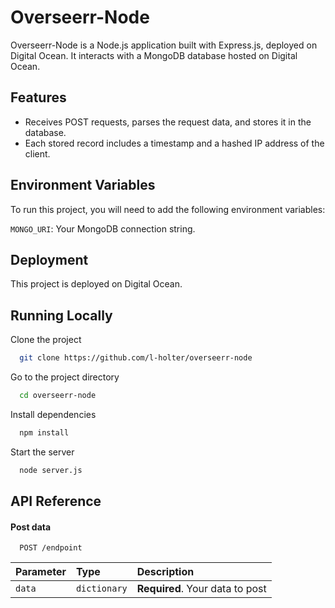 # Overseerr-Node

Overseerr-Node is a Node.js application built with Express.js, deployed on Digital Ocean. It interacts with a MongoDB database hosted on Digital Ocean.

## Features

- Receives POST requests, parses the request data, and stores it in the database.
- Each stored record includes a timestamp and a hashed IP address of the client.

## Environment Variables

To run this project, you will need to add the following environment variables:

`MONGO_URI`: Your MongoDB connection string.

## Deployment

This project is deployed on Digital Ocean.

## Running Locally

Clone the project

```bash
  git clone https://github.com/l-holter/overseerr-node
```

Go to the project directory

```bash
  cd overseerr-node
```

Install dependencies

```bash
  npm install
```

Start the server

```bash
  node server.js
```

## API Reference

#### Post data

```http
  POST /endpoint
```

| Parameter | Type     | Description                |
| :-------- | :------- | :------------------------- |
| `data` | `dictionary` | **Required**. Your data to post |
